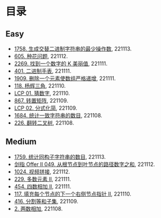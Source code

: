 # 目录

## Easy
- [1758. 生成交替二进制字符串的最少操作数](https://github.com/Aldenhovel/i-love-coding/blob/main/easy/1758.md), 221113.
- [605. 种花问题](https://github.com/Aldenhovel/i-love-coding/blob/main/easy/605.md), 221112.
- [2269. 找到一个数字的 K 美丽值](https://github.com/Aldenhovel/i-love-coding/blob/main/easy/2269.md), 221111.
- [401. 二进制手表](https://github.com/Aldenhovel/i-love-coding/blob/main/easy/401.md), 221111.
- [1909. 删除一个元素使数组严格递增](https://github.com/Aldenhovel/i-love-coding/blob/main/easy/1909.md), 221111.
- [118. 杨辉三角](https://github.com/Aldenhovel/i-love-coding/blob/main/easy/118.md), 221110.
- [LCP 01. 猜数字](https://github.com/Aldenhovel/i-love-coding/blob/main/easy/LCP01.md), 221110.
- [867. 转置矩阵](https://github.com/Aldenhovel/i-love-coding/blob/main/easy/867.md), 221109.
- [LCP 02. 分式化简](https://github.com/Aldenhovel/i-love-coding/blob/main/easy/LCP02.md), 221109.
- [1684. 统计一致字符串的数目](https://github.com/Aldenhovel/i-love-coding/blob/main/easy/1684.md), 221108.
- [226. 翻转二叉树](https://github.com/Aldenhovel/i-love-coding/blob/main/easy/226.md), 221108.

## Medium
- [1759. 统计同构子字符串的数目](https://github.com/Aldenhovel/i-love-coding/blob/main/medium/1759.md), 221113.
- [剑指 Offer II 049. 从根节点到叶节点的路径数字之和](https://github.com/Aldenhovel/i-love-coding/blob/main/medium/offer049.md), 221112.
- [1024. 视频拼接](https://github.com/Aldenhovel/i-love-coding/blob/main/medium/1024.md), 221112.
- [229. 多数元素 II](https://github.com/Aldenhovel/i-love-coding/blob/main/medium/229.md), 221111.
- [454. 四数相加 II](https://github.com/Aldenhovel/i-love-coding/blob/main/medium/454.md), 221111.
- [117. 填充每个节点的下一个右侧节点指针 II](https://github.com/Aldenhovel/i-love-coding/blob/main/medium/117.md), 221110.
- [416. 分割等和子集](https://github.com/Aldenhovel/i-love-coding/blob/main/medium/416.md), 221109.
- [2. 两数相加](https://github.com/Aldenhovel/i-love-coding/blob/main/medium/2.md), 221108.

